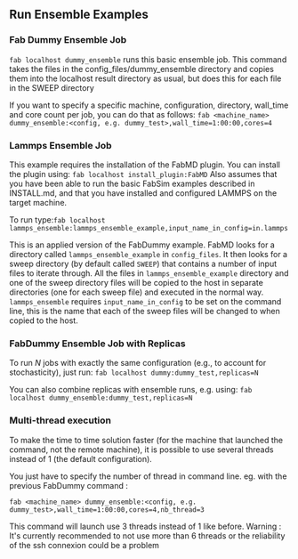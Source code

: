 ## Run Ensemble Examples

### Fab Dummy Ensemble Job

`fab localhost dummy_ensemble` runs this basic ensemble job.
This command takes the files in the config_files/dummy_ensemble directory and copies them into the localhost result directory as usual, but does this for each file in the SWEEP directory

If you want to specify a specific machine, configuration, directory, wall_time and core count per job, you can do that as follows:
`fab <machine_name> dummy_ensemble:<config, e.g. dummy_test>,wall_time=1:00:00,cores=4`

### Lammps Ensemble Job
This example requires the installation of the FabMD plugin. You can install the plugin using:
`fab localhost install_plugin:FabMD`
Also assumes that you have been able to run the basic FabSim examples described in INSTALL.md, and that you have installed and configured LAMMPS on the target machine.

To run type:`fab localhost lammps_ensemble:lammps_ensemble_example,input_name_in_config=in.lammps`

This is an applied version of the FabDummy example. FabMD looks for a directory called `lammps_ensemble_example` in `config_files`. It then looks for a sweep directory (by default called `SWEEP`) that contains a number of input files to iterate through. All the files in `lammps_ensemble_example` directory and one of the sweep directory files will be copied to the host in separate directories (one for each sweep file) and executed in the normal way. 
`lammps_ensemble` requires `input_name_in_config` to be set on the command line, this is the name that each of the sweep files will be changed to when copied to the host. 

### FabDummy Ensemble Job with Replicas

To run *N* jobs with exactly the same configuration (e.g., to account for stochasticity), just run:
`fab localhost dummy:dummy_test,replicas=N`

You can also combine replicas with ensemble runs, e.g. using:
`fab localhost dummy_ensemble:dummy_test,replicas=N`


### Multi-thread execution

To make the time to time solution faster (for the machine that launched the command, not the remote machine), it is possible to use several threads instead of 1 (the default configuration).

You just have to specify the number of thread in command line.  eg. with the previous FabDummy command :

`fab <machine_name> dummy_ensemble:<config, e.g. dummy_test>,wall_time=1:00:00,cores=4,nb_thread=3`

This command will launch use 3 threads instead of 1 like before.
Warning : It's currently recommended to not use more than 6 threads or the reliability of the ssh connexion could be a problem
